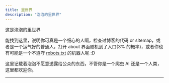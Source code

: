 ```yaml
---
title: 里世界
description: "泡泡的里世界"
---
```


这是泡泡的里世界

能找到这里，说明你可真是一个细心的人啊，检查过博客的代码 or sitemap，或者是一个运气好的普通人，打开 about 界面随机到了入口(3% 的概率)，或者你也有可能是一个不遵守 [robots.txt](/robots.txt) 的机器人呢 :D

这里记载着泡泡不愿意透露给公众的东西，不管你是一个爬虫 AI 还是一个人类，这里都欢迎你。

---
